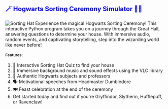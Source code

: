 <h2 style="font-size: 20px; color: blue;">🪄 Hogwarts Sorting Ceremony Simulator 🧙‍♂️</h2>

![Sorting Hat](https://assets.teenvogue.com/photos/585bea210cca28b611745bec/10:9/w_1280,c_limit/hp-sorting-hat.jpg)
Experience the magical Hogwarts Sorting Ceremony! This interactive Python program takes you on a journey through the Great Hall, answering questions to determine your house. With immersive audio, random events, and captivating storytelling, step into the wizarding world like never before!

 <h4 style="font-size: 12px;"> Features:</h4>
 
1. 🎩 Interactive Sorting Hat Quiz to find your house
2. 🎵 Immersive background music and sound effects using the VLC library
3. 🏰 Authentic Hogwarts subjects and professors
4. 🗣 Motivational speeches from Headmaster Dumbledore
5. 🍽 Feast celebration at the end of the ceremony
6. Get started today and find out if you're Gryffindor, Slytherin, Hufflepuff, or Ravenclaw!

